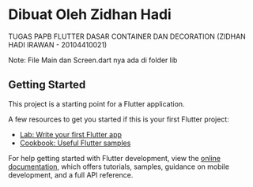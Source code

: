# Dibuat Oleh Zidhan Hadi 

TUGAS PAPB FLUTTER DASAR CONTAINER DAN DECORATION (ZIDHAN HADI IRAWAN - 20104410021)

Note: File Main dan Screen.dart nya ada di folder lib

## Getting Started

This project is a starting point for a Flutter application.

A few resources to get you started if this is your first Flutter project:

- [Lab: Write your first Flutter app](https://docs.flutter.dev/get-started/codelab)
- [Cookbook: Useful Flutter samples](https://docs.flutter.dev/cookbook)

For help getting started with Flutter development, view the
[online documentation](https://docs.flutter.dev/), which offers tutorials,
samples, guidance on mobile development, and a full API reference.

